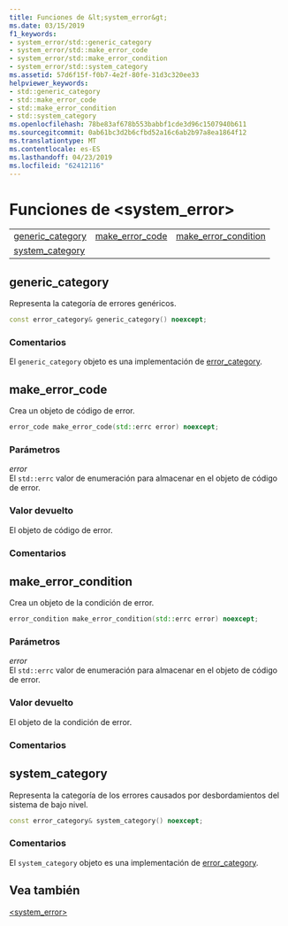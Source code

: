 ```yaml
---
title: Funciones de &lt;system_error&gt;
ms.date: 03/15/2019
f1_keywords:
- system_error/std::generic_category
- system_error/std::make_error_code
- system_error/std::make_error_condition
- system_error/std::system_category
ms.assetid: 57d6f15f-f0b7-4e2f-80fe-31d3c320ee33
helpviewer_keywords:
- std::generic_category
- std::make_error_code
- std::make_error_condition
- std::system_category
ms.openlocfilehash: 78be83af678b553babbf1cde3d96c1507940b611
ms.sourcegitcommit: 0ab61bc3d2b6cfbd52a16c6ab2b97a8ea1864f12
ms.translationtype: MT
ms.contentlocale: es-ES
ms.lasthandoff: 04/23/2019
ms.locfileid: "62412116"
---
```

# <a name="ltsystemerrorgt-functions"></a>Funciones de &lt;system_error&gt;

||||
|-|-|-|
|[generic_category](#generic_category)|[make_error_code](#make_error_code)|[make_error_condition](#make_error_condition)|
|[system_category](#system_category)|||

## <a name="generic_category"></a> generic_category

Representa la categoría de errores genéricos.

```cpp
const error_category& generic_category() noexcept;
```

### <a name="remarks"></a>Comentarios

El `generic_category` objeto es una implementación de [error_category](../standard-library/error-category-class.md).

## <a name="make_error_code"></a>  make_error_code

Crea un objeto de código de error.

```cpp
error_code make_error_code(std::errc error) noexcept;
```

### <a name="parameters"></a>Parámetros

*error*\
El `std::errc` valor de enumeración para almacenar en el objeto de código de error.

### <a name="return-value"></a>Valor devuelto

El objeto de código de error.

### <a name="remarks"></a>Comentarios

## <a name="make_error_condition"></a>  make_error_condition

Crea un objeto de la condición de error.

```cpp
error_condition make_error_condition(std::errc error) noexcept;
```

### <a name="parameters"></a>Parámetros

*error*\
El `std::errc` valor de enumeración para almacenar en el objeto de código de error.

### <a name="return-value"></a>Valor devuelto

El objeto de la condición de error.

### <a name="remarks"></a>Comentarios

## <a name="system_category"></a>  system_category

Representa la categoría de los errores causados por desbordamientos del sistema de bajo nivel.

```cpp
const error_category& system_category() noexcept;
```

### <a name="remarks"></a>Comentarios

El `system_category` objeto es una implementación de [error_category](../standard-library/error-category-class.md).

## <a name="see-also"></a>Vea también

[\<system_error>](../standard-library/system-error.md)<br/>
